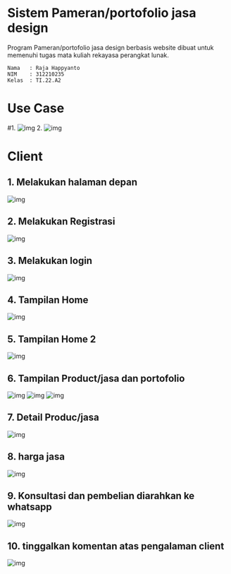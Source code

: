 # Sistem Pameran/portofolio jasa design
Program Pameran/portofolio jasa design berbasis website dibuat untuk memenuhi tugas mata kuliah rekayasa perangkat lunak. 

```
Nama   : Raja Happyanto
NIM    : 312210235
Kelas  : TI.22.A2
```

# Use Case
#1. 
![img]([https://github.com/luffy-arc/Sistem_PameranDesign/blob/main/Screenshot%20(96).png](https://github.com/luffy-arc/Sistem_PameranDesign/blob/main/Screenshot%202024-01-08%20004400.png))
2. 
![img]([https://github.com/luffy-arc/Sistem_PameranDesign/blob/main/Screenshot%20(96).png](https://github.com/luffy-arc/Sistem_PameranDesign/blob/main/Screenshot%202024-01-08%20004227.png))


# Client
## 1. Melakukan halaman depan

![img](https://github.com/luffy-arc/Sistem_PameranDesign/blob/main/Screenshot%20(96).png)

## 2. Melakukan Registrasi

![img](https://github.com/luffy-arc/Sistem_PameranDesign/blob/main/Screenshot%20(97).png)

## 3. Melakukan login

![img](https://github.com/luffy-arc/Sistem_PameranDesign/blob/main/Screenshot%20(98).png)

## 4. Tampilan Home

![img](https://github.com/luffy-arc/Sistem_PameranDesign/blob/main/Screenshot%20(99).png)

## 5. Tampilan Home 2

![img](https://github.com/luffy-arc/Sistem_PameranDesign/blob/main/Screenshot%20(100).png)

## 6. Tampilan Product/jasa dan portofolio

![img](https://github.com/luffy-arc/Sistem_PameranDesign/blob/main/Screenshot%20(101).png)
![img](https://github.com/luffy-arc/Sistem_PameranDesign/blob/main/Screenshot%20(102).png)
![img](https://github.com/luffy-arc/Sistem_PameranDesign/blob/main/Screenshot%20(103).png)

## 7. Detail Produc/jasa

![img](https://github.com/luffy-arc/Sistem_PameranDesign/blob/main/Screenshot%20(104).png)

## 8. harga jasa

![img](https://github.com/luffy-arc/Sistem_PameranDesign/blob/main/Screenshot%20(105).png)

## 9. Konsultasi dan pembelian diarahkan ke whatsapp

![img](https://github.com/luffy-arc/Sistem_PameranDesign/blob/main/Screenshot%20(106).png)

## 10. tinggalkan komentan atas pengalaman client

![img](https://github.com/luffy-arc/Sistem_PameranDesign/blob/main/Screenshot%20(107).png)

